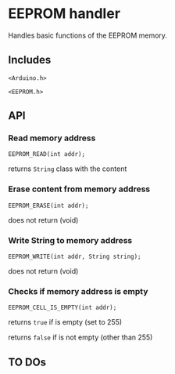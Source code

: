 # EEPROM handler

Handles basic functions of the EEPROM memory.

## Includes

`<Arduino.h>`

`<EEPROM.h>`

## API

### Read memory address

`EEPROM_READ(int addr);`

returns `String` class with the content

### Erase content from memory address

`EEPROM_ERASE(int addr);`

does not return (void)

### Write String to memory address

`EEPROM_WRITE(int addr, String string);`

does not return (void)

### Checks if memory address is empty

`EEPROM_CELL_IS_EMPTY(int addr);`

returns `true` if is empty (set to 255)

returns `false` if is not empty (other than 255)

## TO DOs
